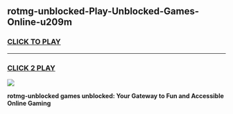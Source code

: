 
## rotmg-unblocked-Play-Unblocked-Games-Online-u209m
<h3>
<a href="https://premium76.site?title=rotmg-unblocked&ref=25A">CLICK TO PLAY</a></h3>
<hr>

<h3>
<a href="https://premium76.site?title=rotmg-unblocked&ref=25A">CLICK 2 PLAY</a>
  
</h3>

<a href="https://premium76.site?title=rotmg-unblocked&ref=25A"><img src="https://clearcache.store/games.png"></a>


**rotmg-unblocked games unblocked: Your Gateway to Fun and Accessible Online Gaming**
